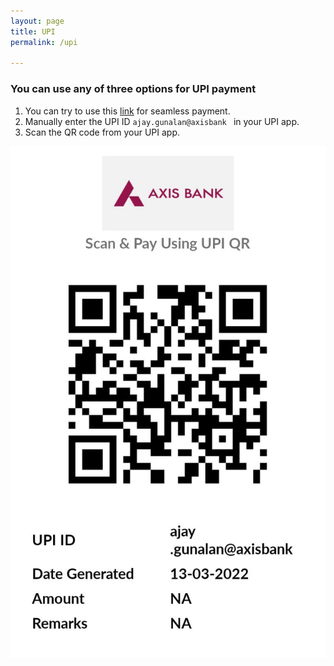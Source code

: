 ```yaml
---
layout: page
title: UPI
permalink: /upi

---
```



### You can use any of three options for UPI payment

1. You can try to use this [link](https://upayi.ml/ajay.gunalan@axisbank) for seamless payment. 
2. Manually enter the UPI ID `ajay.gunalan@axisbank `  in your UPI app.
3. Scan the QR code from your UPI app.
<img src="/assets/images/ajayUPI.jpeg"/>



